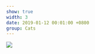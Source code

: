 ```yaml
---
show: true
width: 3
date: 2019-01-12 00:01:00 +0800
group: Cats
---
```

<div>
    <img src="{{ 'assets/images/cat3.jpg' | relative_url }}" class="img-fluid rounded-xl" >
</div>

